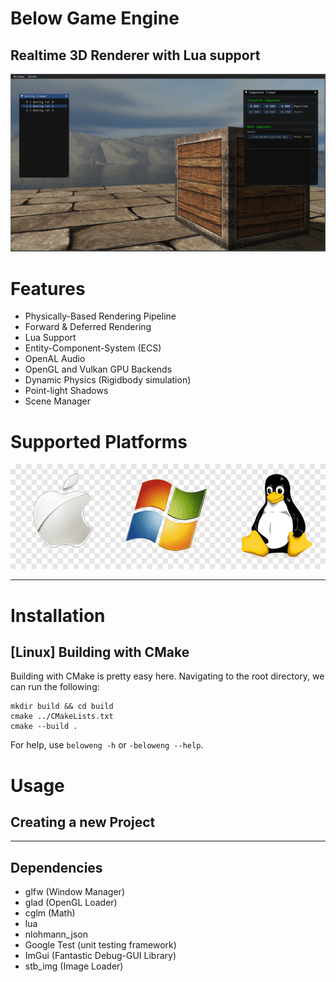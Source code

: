 # Below Game Engine
## Realtime 3D Renderer with Lua support


![Alt text](docs/public/engine.png?raw=true "Title")

# Features
- Physically-Based Rendering Pipeline
- Forward & Deferred Rendering
- Lua Support
- Entity-Component-System (ECS)
- OpenAL Audio
- OpenGL and Vulkan GPU Backends
- Dynamic Physics (Rigidbody simulation)
- Point-light Shadows
- Scene Manager

# Supported Platforms
![Alt text](docs/public/win-mac-lux.png?raw=true "Supported Platformsz")

---

# Installation

## [Linux] Building with CMake

Building with CMake is pretty easy here. Navigating to the root directory, we can run the following:

```
mkdir build && cd build
cmake ../CMakeLists.txt
cmake --build .
```

For help, use `beloweng -h` or `-beloweng --help`.

# Usage

## Creating a new Project


---
## Dependencies
- glfw (Window Manager)
- glad (OpenGL Loader)
- cglm (Math)
- lua
- nlohmann_json
- Google Test (unit testing framework)
- ImGui (Fantastic Debug-GUI Library)
- stb_img (Image Loader)



